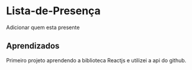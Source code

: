 
# Lista-de-Presença

Adicionar quem esta presente


## Aprendizados

Primeiro projeto aprendendo a biblioteca Reactjs e utilizei a api do github.



